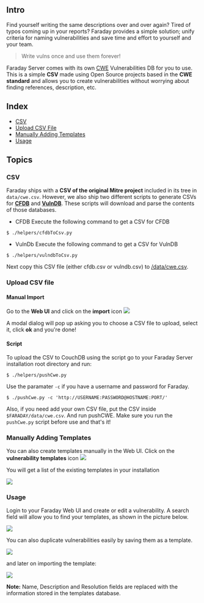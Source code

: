 ## Intro
Find yourself writing the same descriptions over and over again? Tired of typos coming up in your reports? Faraday provides a simple solution; unify criteria for naming vulnerabilities and save time and effort to yourself and your team.

> Write vulns once and use them forever!

Faraday Server comes with its own [CWE](https://cwe.mitre.org/) Vulnerabilities DB for you to use. This is a simple **CSV** made using Open Source projects based in the **CWE standard** and allows you to create vulnerabilities without worrying about finding references, description, etc.

## Index

* [CSV](#csv)
* [Upload CSV File](#upload)
* [Manually Adding Templates](#manually)
* [Usage](#usage)

## Topics

<a name="csv"></a>
### CSV

Faraday ships with a **CSV of the original Mitre project** included in its tree in `data/cwe.csv`. However, we also ship two different scripts to generate CSVs for [**CFDB**](https://github.com/mubix/cfdb) and [**VulnDB**](https://github.com/vulndb/data). These scripts will download and parse the contents of those databases.

* CFDB
Execute the following command to get a CSV for CFDB

```
$ ./helpers/cfdbToCsv.py
```

* VulnDb
Execute the following command to get a CSV for VulnDB

```
$ ./helpers/vulndbToCsv.py
```

Next copy this CSV file (either cfdb.csv or vulndb.csv) to [/data/cwe.csv](data/cwe.csv).

<a name="upload"></a>
### Upload CSV file

#### Manual Import

Go to the **Web UI** and click on the **import** icon ![](https://raw.github.com/wiki/infobyte/faraday/images/faraday_vulntemplates_import_icon.png)

A modal dialog will pop up asking you to choose a CSV file to upload, select it, click **ok** and you're done!

#### Script

To upload the CSV to CouchDB using the script go to your Faraday Server installation root directory and run:

```
$ ./helpers/pushCwe.py
```

Use the paramater `-c` if you have a username and password for Faraday.

```        
$ ./pushCwe.py -c 'http://USERNAME:PASSWORD@HOSTNAME:PORT/'
```

Also, if you need add your own CSV file, put the CSV inside `$FARADAY/data/cwe.csv`. And run pushCWE. Make sure you run the `pushCwe.py` script before use and that's it!

<a name="manually"></a>
### Manually Adding Templates

You can also create templates manually in the Web UI. Click on the **vulnerability templates** icon ![](https://raw.github.com/wiki/infobyte/faraday/images/faraday_vulntemplates_icon.png)

You will get a list of the existing templates in your installation

![](https://raw.github.com/wiki/infobyte/faraday/images/faraday_vulntemplates_list.png)

<a name="usage"></a>
### Usage

Login to your Faraday Web UI and create or edit a vulnerability. A search field will allow you to find your templates, as shown in the picture below.

![](https://raw.githubusercontent.com/wiki/infobyte/faraday/images/faraday_statusreport_vuln_creation_templates_list.png)

You can also duplicate vulnerabilities easily by saving them as a template.

![](https://raw.github.com/wiki/infobyte/faraday/images/faraday_vulntemplates_create.png)

and later on importing the template:

![](https://raw.github.com/wiki/infobyte/faraday/images/faraday_vulntemplates_import.gif)




**Note:** Name, Description and Resolution fields are replaced with the information stored in the templates database.
